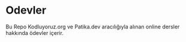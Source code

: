 # Odevler
Bu Repo Kodluyoruz.org ve Patika.dev aracılığıyla alınan online dersler hakkında ödevler içerir.
